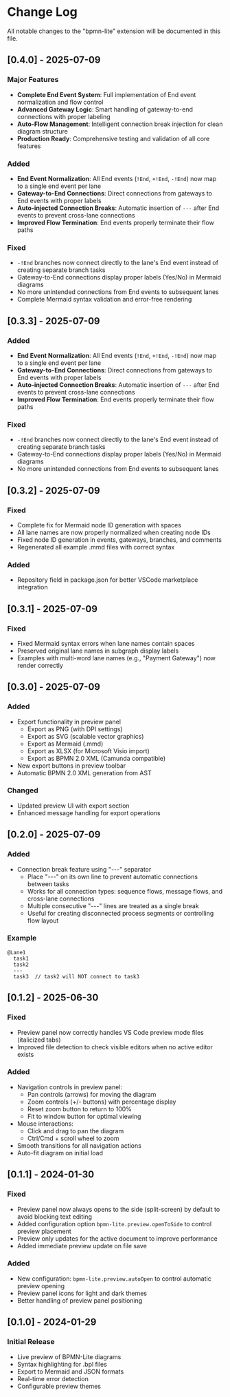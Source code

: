 # Change Log

All notable changes to the "bpmn-lite" extension will be documented in this file.

## [0.4.0] - 2025-07-09

### Major Features
- **Complete End Event System**: Full implementation of End event normalization and flow control
- **Advanced Gateway Logic**: Smart handling of gateway-to-end connections with proper labeling
- **Auto-Flow Management**: Intelligent connection break injection for clean diagram structure
- **Production Ready**: Comprehensive testing and validation of all core features

### Added
- **End Event Normalization**: All End events (`!End`, `+!End`, `-!End`) now map to a single end event per lane
- **Gateway-to-End Connections**: Direct connections from gateways to End events with proper labels
- **Auto-injected Connection Breaks**: Automatic insertion of `---` after End events to prevent cross-lane connections
- **Improved Flow Termination**: End events properly terminate their flow paths

### Fixed
- `-!End` branches now connect directly to the lane's End event instead of creating separate branch tasks
- Gateway-to-End connections display proper labels (Yes/No) in Mermaid diagrams
- No more unintended connections from End events to subsequent lanes
- Complete Mermaid syntax validation and error-free rendering

## [0.3.3] - 2025-07-09

### Added
- **End Event Normalization**: All End events (`!End`, `+!End`, `-!End`) now map to a single end event per lane
- **Gateway-to-End Connections**: Direct connections from gateways to End events with proper labels
- **Auto-injected Connection Breaks**: Automatic insertion of `---` after End events to prevent cross-lane connections
- **Improved Flow Termination**: End events properly terminate their flow paths

### Fixed
- `-!End` branches now connect directly to the lane's End event instead of creating separate branch tasks
- Gateway-to-End connections display proper labels (Yes/No) in Mermaid diagrams
- No more unintended connections from End events to subsequent lanes

## [0.3.2] - 2025-07-09

### Fixed
- Complete fix for Mermaid node ID generation with spaces
- All lane names are now properly normalized when creating node IDs
- Fixed node ID generation in events, gateways, branches, and comments
- Regenerated all example .mmd files with correct syntax

### Added
- Repository field in package.json for better VSCode marketplace integration

## [0.3.1] - 2025-07-09

### Fixed
- Fixed Mermaid syntax errors when lane names contain spaces
- Preserved original lane names in subgraph display labels
- Examples with multi-word lane names (e.g., "Payment Gateway") now render correctly

## [0.3.0] - 2025-07-09

### Added
- Export functionality in preview panel
  - Export as PNG (with DPI settings)
  - Export as SVG (scalable vector graphics)
  - Export as Mermaid (.mmd)
  - Export as XLSX (for Microsoft Visio import)
  - Export as BPMN 2.0 XML (Camunda compatible)
- New export buttons in preview toolbar
- Automatic BPMN 2.0 XML generation from AST

### Changed
- Updated preview UI with export section
- Enhanced message handling for export operations

## [0.2.0] - 2025-07-09

### Added
- Connection break feature using "---" separator
  - Place "---" on its own line to prevent automatic connections between tasks
  - Works for all connection types: sequence flows, message flows, and cross-lane connections
  - Multiple consecutive "---" lines are treated as a single break
  - Useful for creating disconnected process segments or controlling flow layout

### Example
```bpl
@Lane1
  task1
  task2
  ---
  task3  // task2 will NOT connect to task3
```

## [0.1.2] - 2025-06-30

### Fixed
- Preview panel now correctly handles VS Code preview mode files (italicized tabs)
- Improved file detection to check visible editors when no active editor exists

### Added
- Navigation controls in preview panel:
  - Pan controls (arrows) for moving the diagram
  - Zoom controls (+/- buttons) with percentage display
  - Reset zoom button to return to 100%
  - Fit to window button for optimal viewing
- Mouse interactions:
  - Click and drag to pan the diagram
  - Ctrl/Cmd + scroll wheel to zoom
- Smooth transitions for all navigation actions
- Auto-fit diagram on initial load

## [0.1.1] - 2024-01-30

### Fixed
- Preview panel now always opens to the side (split-screen) by default to avoid blocking text editing
- Added configuration option `bpmn-lite.preview.openToSide` to control preview placement
- Preview only updates for the active document to improve performance
- Added immediate preview update on file save

### Added
- New configuration: `bpmn-lite.preview.autoOpen` to control automatic preview opening
- Preview panel icons for light and dark themes
- Better handling of preview panel positioning

## [0.1.0] - 2024-01-29

### Initial Release
- Live preview of BPMN-Lite diagrams
- Syntax highlighting for .bpl files
- Export to Mermaid and JSON formats
- Real-time error detection
- Configurable preview themes